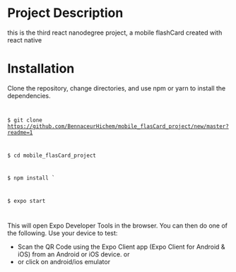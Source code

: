 # Project Description
this is the third react  nanodegree project, a mobile flashCard created with react native

# Installation
Clone the repository, change directories, and use npm or yarn to install the dependencies.
<code>

$ git clone https://github.com/BennaceurHichem/mobile_flasCard_project/new/master?readme=1

$ cd mobile_flasCard_project

$ npm install `

$ expo start 

</code>

This will open Expo Developer Tools in the browser. You can then do one of the following.
Use your device to test:
<ul>


<li>Scan the QR Code using the Expo Client app (Expo Client for Android & iOS) from an Android or iOS device.
 or </li>
<li>or click on android/ios emulator</li>
</ul>







